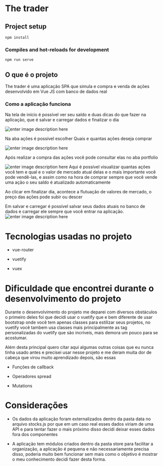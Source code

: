 
# The trader

## Project setup
```  
npm install  
```  

### Compiles and hot-reloads for development
```  
npm run serve  
```  

## O que é o projeto

The trader é uma aplicação SPA que simula e compra e venda de ações desenvolvido em Vue JS com banco de dados real
### Como a aplicação funciona

Na tela de início é possível ver seu saldo e duas dicas do que fazer na aplicação, que é salvar e carregar dados e finalizar o dia

![enter image description here](https://i.imgur.com/zCqeRJN.png)

Na aba ações é possível escolher Quais e quantas ações deseja comprar

![enter image description here](https://i.imgur.com/zVWtlRT.png)

Após realizar a compra das ações você pode consultar elas no aba portfolio

![enter image description here](https://i.imgur.com/bxDzQLW.png)
Aqui é possível visualizar quantas ações você tem e qual e o valor de mercado atual delas e o mais importante você pode vendê-las, e assim como na hora de comprar sempre que você vende uma ação o seu saldo é atualizado automaticamente

Ao clicar em finalizar dia, acontece a flutuação de valores de mercado, o preço das ações pode subir ou descer

Em salvar e carregar é possível salvar seus dados atuais no banco de dados e carregar ele sempre que você entrar na aplicação.
![enter image description here](https://i.imgur.com/GZMFbTt.png)

# Tecnologias usadas no projeto

-   vue-router

-   vuetify

-   vuex
# Dificuldade que encontrei durante o desenvolvimento do projeto

Durante o desenvolvimento do projeto me deparei com diversos obstáculos o primeiro deles foi que decidi usar o vuetify que e bem diferente de usar bootstrap onde você tem apenas classes para estilizar seus projetos, no vuetify você tambem usa classes mais principalmente as tag personalizadas do vuetify que são incríveis, mais demora um pouco para se acostumar.



Além desta principal quero citar aqui algumas outras coisas que eu nunca tinha usado antes e precisei usar nesse projeto e me deram muita dor de cabeça que virou muito aprendizado depois, são essas



-   Funções de callback

-   Operadores spread

-   Mutations






# Considerações

-   Os dados da aplicação foram externalizados dentro da pasta data no arquivo stocks.js por que em um caso real esses dados viriam de uma API e para tentar fazer o mais próximo disso decidi deixar esses dados fora dos componentes




-   A aplicação tem módulos criados dentro da pasta store para facilitar a organização, a aplicação é pequena e não necessariamente precisa disso, poderia muito bem funcionar sem mais como o objetivo é mostrar o meu conhecimento decidi fazer desta forma.